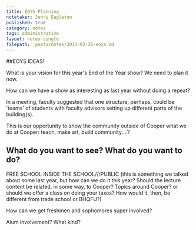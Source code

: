 ```yaml
---
title: EOYS Planning
notetaker: Jenny Eagleton
published: true
category: notes
tags: administrative
layout: notes-single
filepath: _posts/notes/2013-02-26-eoys.md
---
```


##EOYS IDEAS!

What is your vision for this year's End of the Year show? We need to plan it now. 

How can we have a show as interesting as last year without doing a repeat?

In a meeting, faculty suggested that one structure, perhaps, could be 'teams' of students with faculty advisors setting up different parts of the building(s).

This is our opportunity to show the community outside of Cooper what we do at Cooper: teach, make art, build community....? 

What do you want to see? What do you want to do?
---------------------------------------------

FREE SCHOOL INSIDE THE SCHOOL///PUBLIC
(this is something we talked about some last year, but how can we do it this year? Should the lecture content be related, in some way, to Cooper? Topics around Cooper? or should we offer a class on doing your taxes? How would it, then, be different from trade school or BHQFU?)

How can we get freshmen and sophomores super involved? 

Alum involvement? What kind?
